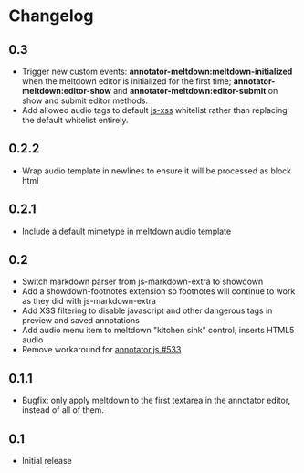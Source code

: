 # Changelog

## 0.3

* Trigger new custom events: **annotator-meltdown:meltdown-initialized** when the meltdown editor is
    initialized for the first time; **annotator-meltdown:editor-show** and **annotator-meltdown:editor-submit** on
    show and submit editor methods.
* Add allowed audio tags to  default [js-xss](https://github.com/leizongmin/js-xss) whitelist
   rather than replacing the default whitelist entirely.

## 0.2.2

* Wrap audio template in newlines to ensure it will be processed as block html

## 0.2.1

* Include a default mimetype in meltdown audio template

## 0.2

* Switch markdown parser from js-markdown-extra to showdown
* Add a showdown-footnotes extension so footnotes will continue to work as they did with js-markdown-extra
* Add XSS filtering to disable javascript and other dangerous tags in preview and saved annotations
* Add audio menu item to meltdown "kitchen sink" control; inserts HTML5 audio
* Remove workaround for  [annotator.js #533](https://github.com/openannotation/annotator/pull/533)

## 0.1.1
* Bugfix: only apply meltdown to the first textarea in the annotator editor, instead of all of them.

## 0.1
* Initial release

